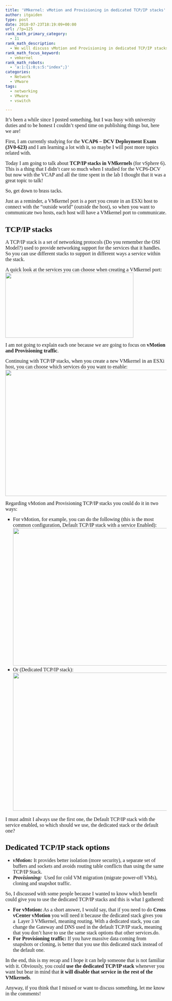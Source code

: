 ```yaml
---
title: 'VMkernel: vMotion and Provisioning in dedicated TCP/IP stacks'
author: itgaiden
type: post
date: 2018-07-23T18:19:09+00:00
url: /?p=125
rank_math_primary_category:
  - 11
rank_math_description:
  - We will discuss vMotion and Provisioning in dedicated TCP/IP stacks. It can help you to decide which TCP/IP stack to use when configuring your network.
rank_math_focus_keyword:
  - vmkernel
rank_math_robots:
  - 'a:1:{i:0;s:5:"index";}'
categories:
  - Network
  - VMware
tags:
  - networking
  - VMware
  - vswitch

---
```

<span style="font-size: 16px; font-family: Nunito;">It’s been a while since I posted something, but I was busy with university duties and to be honest I couldn’t spend time on publishing things but, here we are!</span>

<span style="font-size: 16px; font-family: Nunito;">First, I am currently studying for the <strong>VCAP6 &#8211; DCV Deployment Exam (3V0-623) </strong>and I am learning a lot with it, so maybe I will post more topics related with.</span>

<span style="font-size: 16px; font-family: Nunito;">Today I am going to talk about <strong>TCP/IP stacks in VMkernels </strong>(for vSphere 6). This is a thing that I didn’t care so much when I studied for the VCP6-DCV but now with the VCAP and all the time spent in the lab I thought that it was a great topic to talk!</span>

<span style="font-size: 16px; font-family: Nunito;">So, get down to brass tacks.</span>

<span style="font-size: 16px; font-family: Nunito;">Just as a reminder, a VMkernel port is a port you create in an ESXi host to connect with the “outside world” (outside the host), so when you want to communicate two hosts, each host will have a VMkernel port to communicate.</span>

## <span style="font-size: 24px; font-family: Nunito; color: #000000;">TCP/IP stacks</span>

<span style="font-size: 16px; font-family: Nunito;">A TCP/IP stack is a set of networking protocols (Do you remember the OSI Model?) used to provide networking support for the services that it handles. So you can use different stacks to support in different ways a service within the stack.</span>

<span style="font-size: 16px; font-family: Nunito;">A quick look at the services you can choose when creating a VMkernel port:<img loading="lazy" class="alignnone size-full wp-image-137" src="/wp-content/uploads/2018/07/services_vmk-1.png" alt="" width="400" height="203" srcset="/wp-content/uploads/2018/07/services_vmk-1.png 400w, /wp-content/uploads/2018/07/services_vmk-1-300x152.png 300w" sizes="(max-width: 400px) 100vw, 400px" /></span>

<span style="font-size: 16px; font-family: Nunito;">I am not going to explain each one because we are going to focus on <strong>vMotion and Provisioning traffic</strong>.<br /> </span>

<span style="font-size: 16px; font-family: Nunito;">Continuing with TCP/IP stacks, when you create a new VMkernel in an ESXi host, you can choose which services do you want to enable:  <img loading="lazy" class="alignnone wp-image-136" src="/wp-content/uploads/2018/07/addNW-1.png" alt="" width="599" height="394" srcset="/wp-content/uploads/2018/07/addNW-1.png 647w, /wp-content/uploads/2018/07/addNW-1-300x198.png 300w" sizes="(max-width: 599px) 100vw, 599px" /></span>

<span style="font-size: 16px; font-family: Nunito;">Regarding vMotion and Provisioning TCP/IP stacks you could do it in two ways:</span>

<ul style="list-style-type: square;">
  <li>
    <span style="font-size: 16px; font-family: Nunito;">For vMotion, for example, you can do the following (this is the most common configuration, Default TCP/IP stack with a service Enabled):<img loading="lazy" class="alignnone size-full wp-image-138" src="/wp-content/uploads/2018/07/vmkopt1-1.png" alt="" width="649" height="429" srcset="/wp-content/uploads/2018/07/vmkopt1-1.png 649w, /wp-content/uploads/2018/07/vmkopt1-1-300x198.png 300w" sizes="(max-width: 649px) 100vw, 649px" /></span>
  </li>
  <li>
    <span style="font-size: 16px; font-family: Nunito;">Or (Dedicated TCP/IP stack):<img loading="lazy" class="alignnone size-full wp-image-135" src="/wp-content/uploads/2018/07/vmkopt2-1.png" alt="" width="654" height="431" srcset="/wp-content/uploads/2018/07/vmkopt2-1.png 654w, /wp-content/uploads/2018/07/vmkopt2-1-300x198.png 300w" sizes="(max-width: 654px) 100vw, 654px" /></span>
  </li>
</ul>

<span style="font-size: 16px; font-family: Nunito;">I must admit I always use the first one, the Default TCP/IP stack with the service enabled, so which should we use, the dedicated stack or the default one?</span>

## <span style="font-size: 24px; font-family: Nunito; color: #000000;">Dedicated TCP/IP stack options</span>

  * <span style="font-size: 16px; font-family: Nunito;"><strong><em>vMotion:</em> </strong>It provides better isolation (more security), a separate set of buffers and sockets and avoids routing table conflicts than using the same TCP/IP Stack.</span>
  * <span style="font-size: 16px; font-family: Nunito;"><strong><em>Provisioning:</em> </strong> Used for cold VM migration (migrate power-off VMs), cloning and snapshot traffic.</span>

<span style="font-size: 16px; font-family: Nunito;">So, I discussed with some people because I wanted to know which benefit could give you to use the dedicated TCP/IP stacks and this is what I gathered:<br /> </span>

  * <span style="font-size: 16px; font-family: Nunito;"><strong>For vMotion:</strong> As a short answer, I would say, that if you need to do <strong>Cross vCenter vMotion</strong> you will need it because the dedicated stack gives you a  Layer 3 VMkernel, meaning routing. With a dedicated stack, you can change the Gateway and DNS used in the default TCP/IP stack, meaning that you don&#8217;t have to use the same stack options that other services.do.</span>
  * <span style="font-size: 16px; font-family: Nunito;"><strong>For Provisioning traffic:</strong> If you have massive data coming from snapshots or cloning, is better that you use this dedicated stack instead of the default one.</span>

<span style="font-size: 16px; font-family: Nunito;">In the end, this is my recap and I hope it can help someone that is not familiar with it. Obviously, you could <strong>use the dedicated TCP/IP stack</strong> whenever you want but bear in mind that <strong>it will disable that service in the rest of the VMkernels</strong>.<br /> </span>

<span style="font-size: 16px; font-family: Nunito;">Anyway, if you think that I missed or want to discuss something, let me know in the comments!</span>